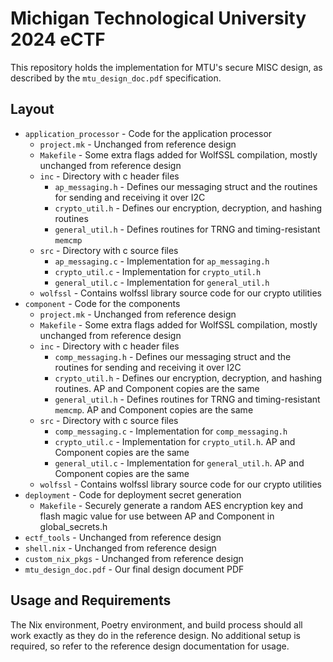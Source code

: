 # Michigan Technological University 2024 eCTF
This repository holds the implementation for MTU's secure MISC
design, as described by the `mtu_design_doc.pdf` specification.


## Layout
- `application_processor` - Code for the application processor
    - `project.mk` - Unchanged from reference design
    - `Makefile` - Some extra flags added for WolfSSL compilation, mostly unchanged from reference design
    - `inc` - Directory with c header files
      - `ap_messaging.h` - Defines our messaging struct and the routines for sending and receiving it over I2C
      - `crypto_util.h` - Defines our encryption, decryption, and hashing routines
      - `general_util.h` - Defines routines for TRNG and timing-resistant `memcmp`
    - `src` - Directory with c source files
      - `ap_messaging.c` - Implementation for `ap_messaging.h`
      - `crypto_util.c` - Implementation for `crypto_util.h`
      - `general_util.c` - Implementation for `general_util.h`
    - `wolfssl` - Contains wolfssl library source code for our crypto utilities
- `component` - Code for the components
    - `project.mk` - Unchanged from reference design
    - `Makefile` - Some extra flags added for WolfSSL compilation, mostly unchanged from reference design
    - `inc` - Directory with c header files
      - `comp_messaging.h` - Defines our messaging struct and the routines for sending and receiving it over I2C
      - `crypto_util.h` - Defines our encryption, decryption, and hashing routines. AP and Component copies are the same
      - `general_util.h` - Defines routines for TRNG and timing-resistant `memcmp`. AP and Component copies are the same
    - `src` - Directory with c source files
      - `comp_messaging.c` - Implementation for `comp_messaging.h`
      - `crypto_util.c` - Implementation for `crypto_util.h`. AP and Component copies are the same
      - `general_util.c` - Implementation for `general_util.h`. AP and Component copies are the same
    - `wolfssl` - Contains wolfssl library source code for our crypto utilities
- `deployment` - Code for deployment secret generation
    - `Makefile` - Securely generate a random AES encryption key and flash magic value for use between AP and Component in global_secrets.h
- `ectf_tools` - Unchanged from reference design
- `shell.nix` - Unchanged from reference design
- `custom_nix_pkgs` - Unchanged from reference design
- `mtu_design_doc.pdf` - Our final design document PDF

## Usage and Requirements

The Nix environment, Poetry environment, and build process should all work exactly as they do in the reference design. No additional setup is required, so refer to the reference design documentation for usage.
